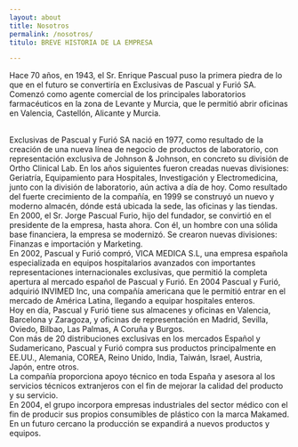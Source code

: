 ```yaml
---
layout: about
title: Nosotros
permalink: /nosotros/
titulo: BREVE HISTORIA DE LA EMPRESA

---
```



Hace 70 años, en 1943, el Sr. Enrique Pascual puso la primera piedra de lo que en el futuro se convertiría en Exclusivas de Pascual y Furió SA. Comenzó como agente comercial de los principales laboratorios farmacéuticos en la zona de Levante y Murcia, que le permitió abrir oficinas en Valencia, Castellón, Alicante y Murcia.

<br>
Exclusivas de Pascual y Furió SA nació en 1977, como resultado de la creación de una nueva línea de negocio de productos de laboratorio, con representación exclusiva de Johnson & Johnson, en concreto su división de Ortho Clinical Lab. En los años siguientes fueron creadas nuevas divisiones: Geriatría, Equipamiento para Hospitales, Investigación y Electromedicina, junto con la división de laboratorio, aún activa a día de hoy. Como resultado del fuerte crecimiento de la compañía, en 1999 se construyó un nuevo y moderno almacén, dónde está ubicada la sede, las oficinas y las tiendas.

<br>
En 2000, el Sr. Jorge Pascual Furio, hijo del fundador, se convirtió en el presidente de la empresa, hasta ahora. Con él, un hombre con una sólida base financiera, la empresa se modernizó. Se crearon nuevas divisiones: Finanzas e importación y Marketing.

<br>
En 2002, Pascual y Furió compró, VICA MEDICA S.L, una empresa española especializada en equipos hospitalarios avanzados con importantes representaciones internacionales exclusivas, que permitió la completa apertura al mercado español de Pascual y Furió. En 2004 Pascual y Furió, adquirió INVIMED Inc, una compañía americana que le permitió entrar en el mercado de América Latina, llegando a equipar hospitales enteros.

<br>
Hoy en día, Pascual y Furió tiene sus almacenes y oficinas en Valencia, Barcelona y Zaragoza, y oficinas de representación en Madrid, Sevilla, Oviedo, Bilbao, Las Palmas, A Coruña y Burgos.

<br>
Con más de 20 distribuciones exclusivas en los mercados Español y Sudamericano, Pascual y Furió compra sus productos principalmente en EE.UU., Alemania, COREA, Reino Unido, India, Taiwán, Israel, Austria, Japón, entre otros.

<br>
La compañía proporciona apoyo técnico en toda España y asesora al los servicios técnicos extranjeros con el fin de mejorar la calidad del producto y su servicio.

<br>
En 2004, el grupo incorpora empresas industriales del sector médico con el fin de producir sus propios consumibles de plástico con la marca Makamed. En un futuro cercano la producción se expandirá a nuevos productos y equipos.